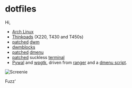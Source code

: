 # dotfiles

Hi,

- [Arch Linux](https://archlinux.org/)
- [Thinkpads](https://www.reddit.com/r/thinkpad/) (X220, T430 and T450s)
- [patched](https://github.com/Fuzzbox999/dotfiles/tree/master/.suckless/dwm/patches) [dwm](https://dwm.suckless.org/)
- [dwmblocks](https://github.com/torrinfail/dwmblocks)
- [patched](https://github.com/Fuzzbox999/dotfiles/tree/master/.suckless/dmenu) [dmenu](https://tools.suckless.org/dmenu/)
- [patched](https://github.com/Fuzzbox999/dotfiles/tree/master/.suckless/st/patches) suckless [terminal](https://st.suckless.org/)
- [Pywal](https://github.com/dylanaraps/pywal) and [wpgtk](https://github.com/BigfootN/wpgtk), driven from [ranger](https://github.com/ranger/ranger) and a [dmenu script](https://github.com/Fuzzbox999/dotfiles/blob/master/.local/bin/dmenu-wal).

![Screenie](https://raw.githubusercontent.com/Fuzzbox999/dotfiles/master/Images/Screenshots/output.gif)

Fuzz'
